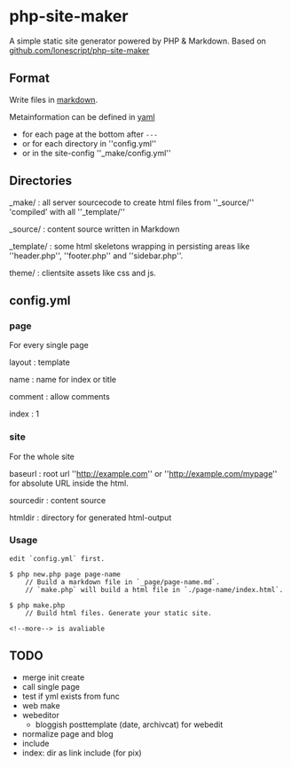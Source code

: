 php-site-maker
=====

A simple static site generator powered by PHP & Markdown. Based on [github.com/lonescript/php-site-maker](http://github.com/lonescript/php-site-maker)

## Format

Write files in [markdown](http://michelf.com/projects/php-markdown/).

Metainformation can be defined in [yaml](http://www.yaml.org/spec/1.2/spec.html)
* for each page at the bottom after `---`
* or for each directory in ''config.yml'' 
* or in the site-config ''_make/config.yml'' 

## Directories

_make/
: all server sourcecode to create html files from ''_source/'' 'compiled' with all ''_template/''

_source/
: content source written in Markdown

_template/
: some html skeletons wrapping in persisting areas like ''header.php'', ''footer.php'' and ''sidebar.php''. 

theme/
: clientsite assets like css and js.

## config.yml

### page

For every single page

layout
: template

name
: name for index or title

comment
: allow comments

index
: 1


### site

For the whole site

baseurl
: root url ''http://example.com'' or ''http://example.com/mypage'' for absolute URL inside the html.

sourcedir
: content source

htmldir
: directory for generated html-output




### Usage

```
edit `config.yml` first.

$ php new.php page page-name
    // Build a markdown file in `_page/page-name.md`.
    // `make.php` will build a html file in `./page-name/index.html`.

$ php make.php
    // Build html files. Generate your static site.

<!--more--> is avaliable
```
## TODO

* merge init create
* call single page
* test if yml exists from func
* web make
* webeditor
  * bloggish posttemplate (date, archivcat) for webedit
* normalize page and blog
* include
* index: dir as link include (for pix)
